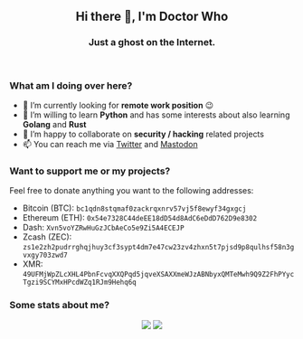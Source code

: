 <!--
**Jiab77/jiab77** is a ✨ _special_ ✨ repository because its `README.md` (this file) appears on your GitHub profile.

Here are some ideas to get you started:

- 🔭 I’m currently working on ...
- 🌱 I’m currently learning ...
- 👯 I’m looking to collaborate on ...
- 🤔 I’m looking for help with ...
- 💬 Ask me about ...
- 📫 How to reach me: ...
- 😄 Pronouns: ...
- ⚡ Fun fact: ...
-->

<h2 align="center">Hi there 👋, I'm Doctor Who</h2>
<h3 align="center">Just a ghost on the Internet.</h3>
<br>
<h3 align="left">What am I doing over here?</h3>

<!--
- 🔭 I’m currently working on [nmap-webui](https://github.com/Jiab77/nmap-webui), [libvirt-web](https://github.com/Jiab77/libvirt-web), [vuls-scripts](https://github.com/Jiab77/vuls-scripts) and [clamav-desktop](https://github.com/Jiab77/clamav-desktop)
-->
- 🔭 I’m currently looking for __remote work position__ 😉
- 🌱 I’m willing to learn __Python__ and has some interests about also learning __Golang__ and __Rust__
- 👯 I’m happy to collaborate on __security / hacking__ related projects
- 📫 You can reach me via [Twitter](https://twitter.com/jiab77) and [Mastodon](https://ioc.exchange/@jiab77)

<h3 align="left">Want to support me or my projects?</h3>

Feel free to donate anything you want to the following addresses:

- Bitcoin (BTC): `bc1qdn8stqmaf0zackrqxnrv57vj5f8ewyf34gxgcj`
- Ethereum (ETH): `0x54e7328C44deEE18dD54d8AdC6eDdD762D9e8302`
- Dash: `Xvn5voYZRwHuGzJCbAeCo5e9Zi5A4ECEJP`
- Zcash (ZEC): `zs1e2zh2pudrrghqjhuy3cf3sypt4dm7e47cw23zv4zhxn5t7pjsd9p8qulhsf58n3gvxgy703zwd7`
- XMR: `49UFMjWpZLcXHL4PbnFcvqXXQPqd5jqveXSAXXmeWJzABNbyxQMTeMwh9Q9Z2FhPYycTgzi9SCYMxHPcdWZq1RJm9Hehq6q`

<h3 align="left">Some stats about me?</h3>

<p align="center">
  <a href="https://github.com/anuraghazra/github-readme-stats" target="_blank"><img align="center" valign="top" src="https://github-readme-stats.vercel.app/api?username=jiab77&show_icons=true&count_private=true&theme=tokyonight&custom_title=Personal%20Stats&line_height=24&border_color=30363d" /></a>
  <a href="https://github.com/anuraghazra/github-readme-stats" target="_blank"><img align="center" valign="top" src="https://github-readme-stats.vercel.app/api/top-langs/?username=jiab77&langs_count=8&theme=tokyonight&layout=compact&border_color=30363d" /></a>
</p>
